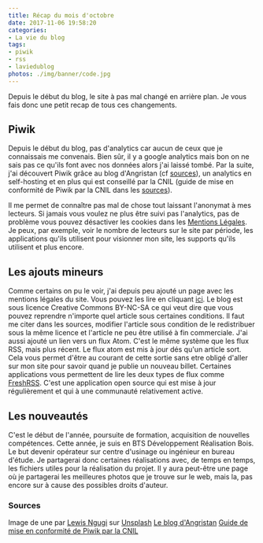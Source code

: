 ```yaml
---
title: Récap du mois d'octobre
date: 2017-11-06 19:58:20
categories:
- La vie du blog
tags:
- piwik
- rss
- laviedublog
photos: ./img/banner/code.jpg
---
```


Depuis le début du blog, le site à pas mal changé en arrière plan. Je vous fais donc une petit recap de tous ces changements.

## Piwik

Depuis le début du blog, pas d'analytics car aucun de ceux que je connaissais me convenais. Bien sûr, il y a google analytics mais bon on ne sais pas ce qu'ils font avec nos données alors j'ai laissé tombé. Par la suite, j'ai découvert Piwik grâce au blog d'Angristan (cf [sources](#sources)), un analytics en self-hosting et en plus qui est conseillé par la CNIL (guide de mise en conformité de Piwik par la CNIL dans les [sources](#sources)).

Il me permet de connaître pas mal de chose tout laissant l'anonymat à mes lecteurs. Si jamais vous voulez ne plus être suivi pas l'analytics, pas de problème vous pouvez désactiver les cookies dans les [Mentions Légales](https://blog.lucasalt.fr/mention-legales).
Je peux, par exemple, voir le nombre de lecteurs sur le site par période, les applications qu'ils utilisent pour visionner mon site, les supports qu'ils utilisent et plus encore.

## Les ajouts mineurs

Comme certains on pu le voir, j'ai depuis peu ajouté un page avec les mentions légales du site. Vous pouvez les lire en cliquant [ici](https://blog.lucasalt.fr/mention-legales).
Le blog est sous licence Creative Commons BY-NC-SA ce qui veut dire que vous pouvez reprendre n'importe quel article sous certaines conditions. Il faut me citer dans les sources, modifier l'article sous condition de le redistribuer sous la même licence et l'article ne peu être utilisé à fin commerciale.
J'ai aussi ajouté un lien vers un flux Atom. C'est le même système que les flux RSS, mais plus récent. Le flux atom est mis à jour dés qu'un article sort. Cela vous permet d'être au courant de cette sortie sans etre obligé d'aller sur mon site pour savoir quand je publie un nouveau billet. Certaines applications vous permettent de lire les deux types de flux comme [FreshRSS](https://freshrss.org). C'est une application open source qui est mise à jour régulièrement et qui à une communauté relativement active.

## Les nouveautés

C'est le début de l'année, poursuite de formation, acquisition de nouvelles compétences. Cette année, je suis en  BTS Développement Réalisation Bois. Le but devenir opérateur sur centre d'usinage ou ingénieur en bureau d'étude. Je partagerai donc certaines réalisations avec, de temps en temps, les fichiers utiles pour la réalisation du projet.
Il y aura peut-être une page où je partagerai les meilleures photos que je trouve sur le web, mais la, pas encore sur à cause des possibles droits d'auteur.

### Sources<span id="sources"><span>

Image de une par [Lewis Ngugi](https://unsplash.com/@ngeshlew) sur [Unsplash](https://unsplash.com/ )
[Le blog d'Angristan](https://angristan.fr)
[Guide de mise en conformité de Piwik par la CNIL](https://www.cnil.fr/sites/default/files/typo/document/Configuration_piwik.pdf)